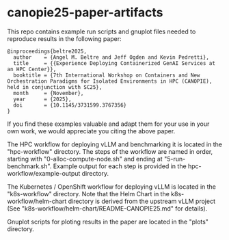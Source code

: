 # canopie25-paper-artifacts

This repo contains example run scripts and gnuplot files needed to reproduce results in the following paper:

```
@inproceedings{beltre2025,
  author    = {Angel M. Beltre and Jeff Ogden and Kevin Pedretti},
  title     = {{Experience Deploying Containerized GenAI Services at an HPC Center}},
  booktitle = {7th International Workshop on Containers and New Orchestration Paradigms for Isolated Environments in HPC (CANOPIE), held in conjunction with SC25},
  month     = {November},
  year      = {2025},
  doi       = {10.1145/3731599.3767356}
}
```

If you find these examples valuable and adapt them for your use in your own
work, we would appreciate you citing the above paper.

The HPC workflow for deploying vLLM and benchmarking it is located in the
"hpc-workflow" directory. The steps of the workflow are named in order,
starting with "0-alloc-compute-node.sh" and ending at "5-run-benchmark.sh".
Example output for each step is provided in the hpc-workflow/example-output
directory.

The Kubernetes / OpenShift workflow for deploying vLLM is located in the
"k8s-workflow" directory.  Note that the Helm Chart in the
k8s-workflow/helm-chart directory is derived from the upstream vLLM project
(See "k8s-workflow/helm-chart/README-CANOPIE25.md" for details).

Gnuplot scripts for ploting results in the paper are located in the "plots" directory.
